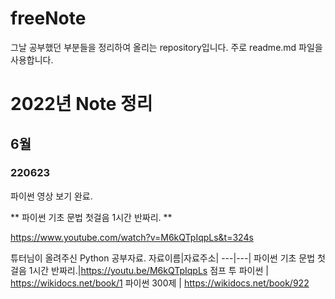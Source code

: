 # freeNote
그날 공부했던 부분들을 정리하여 올리는 repository입니다. 주로 readme.md 파일을 사용합니다.

# 2022년 Note 정리

## 6월

### 220623

파이썬 영상 보기 완료.

** 파이썬 기초 문법 첫걸음 1시간 반짜리. **

https://www.youtube.com/watch?v=M6kQTpIqpLs&t=324s


튜터님이 올려주신 Python 공부자료.
자료이름|자료주소|
---|---|
파이썬 기초 문법 첫걸음 1시간 반짜리.|https://youtu.be/M6kQTpIqpLs
점프 투 파이썬 | https://wikidocs.net/book/1
파이썬 300제 | https://wikidocs.net/book/922








